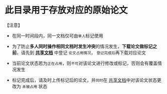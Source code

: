 # 此目录用于存放对应的原始论文

【注意】
* 在同一时间段内，同一文档仅可由`单人`标记使用

* 为了防止**多人同时操作相同文档时发生冲突**的情况发生，**下载论文做标记之前**，请先到 **[共享文档](https://docs.qq.com/sheet/DQ1RHcU5YZ3daeHpX)** 中登记 `论文占用情况`，
`登记完成后`再下载对应论文

* 当前论文状态若为`正在占用`，则`不可`对该论文进行修改或标记，否则会有覆盖情况发生

* 标记完成后，请及时上传标记后的论文，并`同时`在 [共享文档](https://docs.qq.com/sheet/DQ1RHcU5YZ3daeHpX)中对该论文状态更改为 `未被占用` 状态
